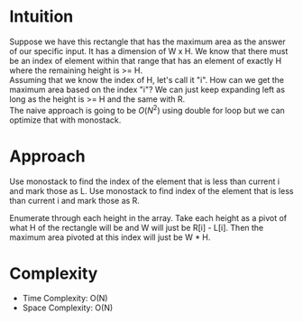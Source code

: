 # Intuition
Suppose we have this rectangle that has the maximum area as the answer of our specific input. It has a dimension of W x H. We know that there must be an index of element within that range that has an element of exactly H where the remaining height is >= H. \
Assuming that we know the index of H, let's call it "i". How can we get the maximum area based on the index "i"? We can just keep expanding left as long as the height is >= H and the same with R. \
The naive approach is going to be $O(N^2)$ using double for loop but we can optimize that with monostack.

# Approach
Use monostack to find the index of the element that is less than current i and mark those as L. Use monostack to find index of the element that is less than current i and mark those as R.

Enumerate through each height in the array. Take each height as a pivot of what H of the rectangle will be and W will just be R[i] - L[i]. Then the maximum area pivoted at this index will just be W * H.

# Complexity
- Time Complexity: O(N)
- Space Complexity: O(N)